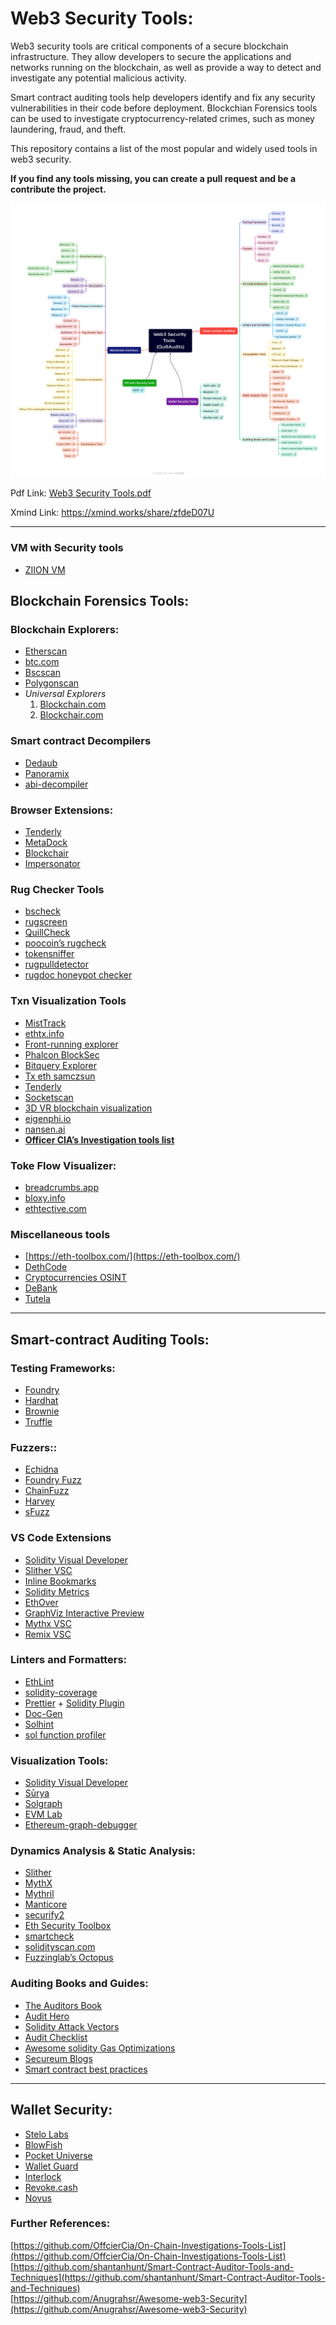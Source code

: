 # Web3 Security Tools:

Web3 security tools are critical components of a secure blockchain infrastructure. They allow developers to secure the applications and networks running on the blockchain, as well as provide a way to detect and investigate any potential malicious activity.

Smart contract auditing tools help developers identify and fix any security vulnerabilities in their code before deployment.
Blockchian Forensics tools can be used to investigate cryptocurrency-related crimes, such as money laundering, fraud, and theft.

This repository contains a list of the most popular and widely used tools in web3 security.

**If you find any tools missing, you can create a pull request and be a contribute the project.**

![](data/Web3_Security%20Tools.png)

Pdf Link: [Web3 Security Tools.pdf](data/Web3_Security%20Tools.pdf)

Xmind Link: https://xmind.works/share/zfdeD07U

---


### **VM with Security tools**
- [ZIION VM](https://www.ziion.org/)

## **Blockchain Forensics Tools:**

### Blockchain Explorers:

- [Etherscan](https://etherscan.io/)
- [btc.com](https://btc.com/)
- [Bscscan](https://bscscan.com/)
- [Polygonscan](https://polygonscan.com/)
- *Universal Explorers*
    1. [Blockchain.com](https://www.blockchain.com/explorer)
    2. [Blockchair.com](https://blockchair.com/)

### Smart contract Decompilers

- [Dedaub](https://library.dedaub.com/decompile)
- [Panoramix](https://github.com/palkeo/panoramix)
- [abi-decompiler](https://github.com/Decurity/abi-decompiler)

### Browser Extensions:

- [Tenderly](https://chrome.google.com/webstore/detail/tenderly-debugger/miiolgcpknpjjfagkaddfgakbdenenfn)
- [MetaDock](https://chrome.google.com/webstore/detail/metadock/fkhgpeojcbhimodmppkbbliepkpcgcoo)
- [Blockchair](https://chrome.google.com/webstore/detail/blockchair/fhhkkooikehnkaodebbfnkinedlllcfk)
- [Impersonator](https://chrome.google.com/webstore/detail/impersonator/hgihfkmoibhccfdohjdbklmmcknjjmgl)

### Rug Checker Tools

- [bscheck](http://bscheck.eu/)
- [rugscreen](http://rugscreen.com/)
- [QuillCheck](https://quillaudits.com/tools/quillcheck/)
- [poocoin’s rugcheck](https://poocoin.app/rugcheck)
- [tokensniffer](https://tokensniffer.com/)
- [rugpulldetector](http://rugpulldetector.com/)
- [rugdoc honeypot checker](https://rugdoc.io/honeypot/)

### Txn Visualization Tools

- [MistTrack](https://misttrack.io/)
- [ethtx.info](https://ethtx.info/)
- [Front-running explorer](https://zeromev.org/)
- [Phalcon BlockSec](https://phalcon.blocksec.com/?s=09)
- [Bitquery Explorer](https://explorer.bitquery.io/)
- [Tx eth samczsun](https://tx.eth.samczsun.com/)
- [Tenderly](https://tenderly.co/)
- [Socketscan](https://socketscan.io/)
- [3D VR blockchain visualization](https://ethresear.ch/t/open-source-3d-and-vr-blockchain-visualizations/3297/2)
- [eigenphi.io](https://eigenphi.io/)
- [nansen.ai](https://nansen.ai)
- [**Officer CIA’s Investigation tools list**](https://github.com/OffcierCia/On-Chain-Investigations-Tools-List)


### Toke Flow Visualizer:

- [breadcrumbs.app](https://www.breadcrumbs.app/)
- [bloxy.info](https://bloxy.info/)
- [ethtective.com](http://ethtective.com/)


### Miscellaneous tools

- [https://eth-toolbox.com/](https://eth-toolbox.com/)
- [DethCode](https://github.com/dethcrypto/dethcode)
- [Cryptocurrencies OSINT](https://start.me/p/ek4rxK/cryptocurrency-osint)
- [DeBank](https://debank.com/)
- [Tutela](https://tutela.xyz/)

---

## Smart-contract Auditing Tools:

### Testing Frameworks:

- [Foundry](https://github.com/foundry-rs/foundry)
- [Hardhat](https://hardhat.org/)
- [Brownie](https://eth-brownie.readthedocs.io/en/stable/)
- [Truffle](https://trufflesuite.com/)

### Fuzzers::

- [Echidna](https://github.com/crytic/echidna)
- [Foundry Fuzz](https://book.getfoundry.sh/forge/fuzz-testing)
- [ChainFuzz](https://github.com/ChainSecurity/ChainFuzz)
- [Harvey](https://mariachris.github.io/Pubs/FSE-2020-Harvey.pdf)
- [sFuzz](https://ink.library.smu.edu.sg/cgi/viewcontent.cgi?article=6068&context=sis_research)

### VS Code Extensions

- [Solidity Visual Developer](https://marketplace.visualstudio.com/items?itemName=tintinweb.solidity-visual-auditor)
- [Slither VSC](https://marketplace.visualstudio.com/items?itemName=trailofbits.slither-vscode)
- [Inline Bookmarks](https://github.com/tintinweb/vscode-inline-bookmarks)
- [Solidity Metrics](https://marketplace.visualstudio.com/items?itemName=tintinweb.solidity-metrics)
- [EthOver](https://marketplace.visualstudio.com/items?itemName=tintinweb.vscode-ethover)
- [GraphViz Interactive Preview](https://marketplace.visualstudio.com/items?itemName=tintinweb.graphviz-interactive-preview)
- [Mythx VSC](https://marketplace.visualstudio.com/items?itemName=MythX.mythxvsc)
- [Remix VSC](https://marketplace.visualstudio.com/items?itemName=RemixProject.ethereum-remix)

### Linters and Formatters:

- [EthLint](https://github.com/duaraghav8/Ethlint)
- [solidity-coverage](https://github.com/sc-forks/solidity-coverage)
- [Prettier](https://prettier.io/) + [Solidity Plugin](https://github.com/prettier-solidity/prettier-plugin-solidity)
- [Doc-Gen](https://mtmacdonald.github.io/docgen/docs/index.html)
- [Solhint](https://github.com/protofire/solhint)
- [sol function profiler](https://github.com/EricR/sol-function-profiler)

### Visualization Tools:

- [Solidity Visual Developer](https://marketplace.visualstudio.com/items?itemName=tintinweb.solidity-visual-auditor)
- [Sūrya](https://github.com/ConsenSys/surya)
- [Solgraph](https://github.com/raineorshine/solgraph)
- [EVM Lab](https://github.com/ethereum/evmlab)
- [Ethereum-graph-debugger](https://github.com/fergarrui/ethereum-graph-debugger)

### Dynamics Analysis & Static Analysis:

- [Slither](https://github.com/crytic/slither)
- [MythX](https://mythx.io/)
- [Mythril](https://github.com/ConsenSys/mythril)
- [Manticore](https://github.com/trailofbits/manticore)
- [securify2](https://github.com/eth-sri/securify2)
- [Eth Security Toolbox](https://github.com/trailofbits/eth-security-toolbox)
- [smartcheck](https://github.com/smartdec/smartcheck)
- [solidityscan.com](https://solidityscan.com/)
- [Fuzzinglab’s Octopus](https://github.com/FuzzingLabs/octopus)

### Auditing Books and Guides:

- [The Auditors Book](https://theauditorbook.com/)
- [Audit Hero](https://audit-hero.com/search-findings)
- [Solidity Attack Vectors](https://github.com/Quillhash/Solidity-Attack-Vectors)
- [Audit Checklist](https://github.com/tamjid0x01/SmartContracts-audit-checklist)
- [Awesome solidity Gas Optimizations](https://github.com/iskdrews/awesome-solidity-gas-optimization)
- [Secureum Blogs](https://consensys.github.io/smart-contract-best-practices/attacks/)
- [Smart contract best practices](https://consensys.github.io/smart-contract-best-practices/attacks/)

---

## Wallet Security:
- [Stelo Labs](https://stelolabs.com/)
- [BlowFish](https://blowfish.xyz/)
- [Pocket Universe](https://www.pocketuniverse.app/)
- [Wallet Guard](https://walletguard.app/)
- [Interlock](https://www.interlock.network/)
- [Revoke.cash](https://revoke.cash/)
- [Novus](https://www.usenovus.io)


### Further References:

[https://github.com/OffcierCia/On-Chain-Investigations-Tools-List](https://github.com/OffcierCia/On-Chain-Investigations-Tools-List)   
[https://github.com/shantanhunt/Smart-Contract-Auditor-Tools-and-Techniques](https://github.com/shantanhunt/Smart-Contract-Auditor-Tools-and-Techniques)   
[https://github.com/Anugrahsr/Awesome-web3-Security](https://github.com/Anugrahsr/Awesome-web3-Security)
